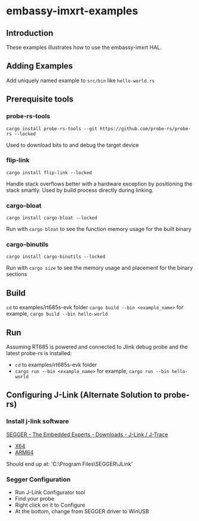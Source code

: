 # embassy-imxrt-examples

## Introduction

These examples illustrates how to use the embassy-imxrt HAL.

## Adding Examples

Add uniquely named example to `src/bin` like `hello-world.rs`

## Prerequisite tools

### probe-rs-tools

```shell
cargo install probe-rs-tools --git https://github.com/probe-rs/probe-rs --locked
```

Used to download bits to and debug the target device

### flip-link

```shell
cargo install flip-link --locked
```

Handle stack overflows better with a hardware exception by positioning the stack smartly.  Used by build process directly during linking.

### cargo-bloat

```shell
cargo install cargo-bloat --locked
```

Run with `cargo bloat` to see the function memory usage for the built binary

### cargo-binutils

```shell
cargo install cargo-binutils --locked
```

Run with `cargo size` to see the memory usage and placement for the binary sections

## Build

`cd` to examples/rt685s-evk folder
`cargo build --bin <example_name>` for example, `cargo build --bin hello-world`

## Run

Assuming RT685 is powered and connected to Jlink debug probe and the latest probe-rs is installed:

- `cd` to examples/rt685s-evk folder
- `cargo run --bin <example_name>` for example, `cargo run --bin hello-world`

## Configuring J-Link (Alternate Solution to probe-rs)

### Install j-link software

[SEGGER - The Embedded Experts - Downloads - J-Link / J-Trace](https://www.segger.com/downloads/jlink)

- [X64](https://www.segger.com/downloads/jlink/JLink_Windows_x86_64.exe)
- [ARM64](https://www.segger.com/downloads/jlink/JLink_Windows_arm64.exe)

Should end up at: 'C:\Program Files\SEGGER\JLink'

### Segger Configuration

- Run J-Link Configurator tool
- Find your probe
- Right click on it to Configure
- At the bottom, change from SEGGER driver to WinUSB
